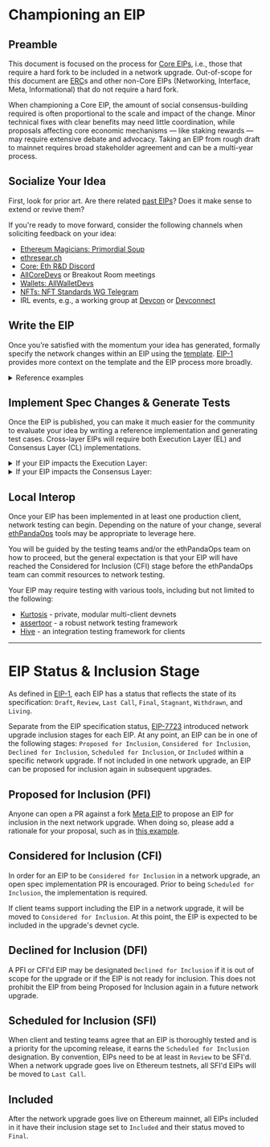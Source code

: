 # Championing an EIP

## Preamble

This document is focused on the process for [Core EIPs](https://eips.ethereum.org/core), i.e., those that require a hard fork to be included in a network upgrade. Out-of-scope for this document are [ERC](https://eips.ethereum.org/erc)s and other non-Core EIPs (Networking, Interface, Meta, Informational) that do not require a hard fork.

When championing a Core EIP, the amount of social consensus-building required is often proportional to the scale and impact of the change. Minor technical fixes with clear benefits may need little coordination, while proposals affecting core economic mechanisms — like staking rewards — may require extensive debate and advocacy. Taking an EIP from rough draft to mainnet requires broad stakeholder agreement and can be a multi-year process.

## Socialize Your Idea

First, look for prior art. Are there related [past EIPs](https://eips.ethereum.org/core#draft)? Does it make sense to extend or revive them?

If you're ready to move forward, consider the following channels when soliciting feedback on your idea:

- [Ethereum Magicians: Primordial Soup](https://ethereum-magicians.org/c/magicians/primordial-soup/9)
- [ethresear.ch](https://ethresear.ch/)
- [Core: Eth R&D Discord](https://discord.gg/EVTQ9crVgQ)
- [AllCoreDevs](https://github.com/ethereum/pm?tab=readme-ov-file#allcoredevs-meetings-overview) or Breakout Room meetings
- [Wallets: AllWalletDevs](https://t.me/AllWalletDevs)
- [NFTs: NFT Standards WG Telegram](https://t.me/nftstandards)
- IRL events, e.g., a working group at [Devcon](https://devcon.org/) or [Devconnect](https://devconnect.org/)

## Write the EIP

Once you’re satisfied with the momentum your idea has generated, formally specify the network changes within an EIP using the [template](https://github.com/ethereum/EIPs/blob/master/eip-template.md?plain=1). [EIP-1](https://eips.ethereum.org/EIPS/eip-1#eip-header-preamble) provides more context on the template and the EIP process more broadly.

<details>   
<summary>Reference examples</summary>

Here are some strong reference examples, each with a note on what makes them well-written. Keep in mind that the EIP template has evolved over time, so while these were exemplary when published, some may not align with today's format.

- [EIP-1153](https://eips.ethereum.org/EIPS/eip-1153) - a once-stagnant EIP that was revived and shipped to mainnet
- [EIP-1884](https://eips.ethereum.org/EIPS/eip-1884) - great rationale
- [EIP-3855](https://eips.ethereum.org/EIPS/eip-3855) - simple feature
- [EIP-4399](https://eips.ethereum.org/EIPS/eip-4399) - great rationale
- [EIP-4844](https://eips.ethereum.org/EIPS/eip-4844) - huge feature, cross-layer EIP
- [EIP-6780](https://eips.ethereum.org/EIPS/eip-6780) - only deprecated feature in Ethereum's history, well spec'ed

</details>

## Implement Spec Changes & Generate Tests

Once the EIP is published, you can make it much easier for the community to evaluate your idea by writing a reference implementation and generating test cases. Cross-layer EIPs will require both Execution Layer (EL) and Consensus Layer (CL) implementations.

<details>
<summary>If your EIP impacts the Execution Layer:</summary>

- Implement your changes in the [execution-specs](https://github.com/ethereum/execution-specs) (EELS)
  - EIP authors are encouraged to attempt the implementation on their own. Once a PR is created, EELS maintainers regularly step in to provide feedback or polish the implementation.
  - Reference the [EIP Author's Manual](https://github.com/ethereum/execution-specs/blob/master/EIP_AUTHORS_MANUAL.md).
- Generate client tests via the [execution-specs-tests](https://github.com/ethereum/execution-specs-tests) (EEST)
  - This step is frequently performed or augmented by EEST maintainers, but EIP authors are encouraged to make an attempt.
  - Reference the [EEST docs](https://ethereum.github.io/execution-spec-tests/getting_started/quick_start/).
- Reach out for help in the [ETH R&D Discord](https://discord.gg/EVTQ9crVgQ), `#el-testing` channel.

</details>

<details>
<summary>If your EIP impacts the Consensus Layer:</summary>

- Implement the feature in the [consensus-specs](https://github.com/ethereum/consensus-specs) repo. Once a PR is created, repo maintainers will provide feedback and guide next steps.
- Update [generators](https://github.com/ethereum/consensus-specs/tree/dev/tests/generators) and generate client tests.  
- Reference the feature addition [docs](https://github.com/ethereum/consensus-specs/blob/dev/docs/docs/new-feature.md)
- Reach out for help in the [ETH R&D Discord](https://discord.gg/EVTQ9crVgQ), `#cl-testing` channel.

</details>

## Local Interop

Once your EIP has been implemented in at least one production client, network testing can begin. Depending on the nature of your change, several [ethPandaOps](https://ethpandaops.io/projects/) tools may be appropriate to leverage here.

You will be guided by the testing teams and/or the ethPandaOps team on how to proceed, but the general expectation is that your EIP will have reached the Considered for Inclusion (CFI) stage before the ethPandaOps team can commit resources to network testing.

Your EIP may require testing with various tools, including but not limited to the following:

- [Kurtosis](https://github.com/ethpandaops/ethereum-package) - private, modular multi-client devnets
- [assertoor](https://github.com/ethpandaops/assertoor) - a robust network testing framework
- [Hive](https://github.com/ethereum/hive) - an integration testing framework for clients

---

# EIP Status & Inclusion Stage

As defined in [EIP-1](https://eips.ethereum.org/EIPS/eip-1), each EIP has a status that reflects the state of its specification: `Draft`, `Review`, `Last Call`, `Final`, `Stagnant`, `Withdrawn`, and `Living`.

Separate from the EIP specification status, [EIP-7723](https://eips.ethereum.org/EIPS/eip-7723) introduced network upgrade inclusion stages for each EIP. At any point, an EIP can be in one of the following stages: `Proposed for Inclusion`, `Considered for Inclusion`, `Declined for Inclusion`, `Scheduled for Inclusion`, or `Included` within a specific network upgrade. If not included in one network upgrade, an EIP can be proposed for inclusion again in subsequent upgrades.

## Proposed for Inclusion (PFI)

Anyone can open a PR against a fork [Meta EIP](https://eips.ethereum.org/meta) to propose an EIP for inclusion in the next network upgrade. When doing so, please add a rationale for your proposal, such as in [this example](https://github.com/ethereum/EIPs/pull/9163). 

## Considered for Inclusion (CFI)

In order for an EIP to be `Considered for Inclusion` in a network upgrade, an open spec implementation PR is encouraged. Prior to being `Scheduled for Inclusion`, the implementation is required.

If client teams support including the EIP in a network upgrade, it will be moved to `Considered for Inclusion`. At this point, the EIP is expected to be included in the upgrade's devnet cycle.

## Declined for Inclusion (DFI)

A PFI or CFI'd EIP may be designated `Declined for Inclusion` if it is out of scope for the upgrade or if the EIP is not ready for inclusion. This does not prohibit the EIP from being Proposed for Inclusion again in a future network upgrade.

## Scheduled for Inclusion (SFI)

When client and testing teams agree that an EIP is thoroughly tested and is a priority for the upcoming release, it earns the `Scheduled for Inclusion` designation. By convention, EIPs need to be at least in `Review` to be SFI'd. When a network upgrade goes live on Ethereum testnets, all SFI'd EIPs will be moved to `Last Call`. 

## Included

After the network upgrade goes live on Ethereum mainnet, all EIPs included in it have their inclusion stage set to `Included` and their status moved to `Final`.
